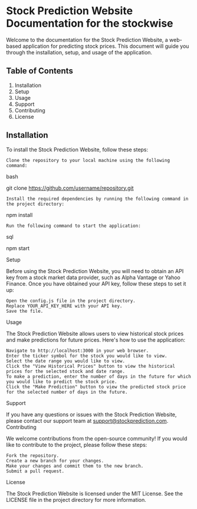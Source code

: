 # Stock Prediction Website Documentation for the stockwise

Welcome to the documentation for the Stock Prediction Website, a web-based application for predicting stock prices. This document will guide you through the installation, setup, and usage of the application.

## Table of Contents

1. Installation
2. Setup
3. Usage
4. Support
5. Contributing
6. License


## Installation

To install the Stock Prediction Website, follow these steps:

    Clone the repository to your local machine using the following command:

bash

git clone https://github.com/username/repository.git

    Install the required dependencies by running the following command in the project directory:

npm install

    Run the following command to start the application:

sql

npm start

Setup

Before using the Stock Prediction Website, you will need to obtain an API key from a stock market data provider, such as Alpha Vantage or Yahoo Finance. Once you have obtained your API key, follow these steps to set it up:

    Open the config.js file in the project directory.
    Replace YOUR_API_KEY_HERE with your API key.
    Save the file.

Usage

The Stock Prediction Website allows users to view historical stock prices and make predictions for future prices. Here's how to use the application:

    Navigate to http://localhost:3000 in your web browser.
    Enter the ticker symbol for the stock you would like to view.
    Select the date range you would like to view.
    Click the "View Historical Prices" button to view the historical prices for the selected stock and date range.
    To make a prediction, enter the number of days in the future for which you would like to predict the stock price.
    Click the "Make Prediction" button to view the predicted stock price for the selected number of days in the future.

Support

If you have any questions or issues with the Stock Prediction Website, please contact our support team at support@stockprediction.com.
Contributing

We welcome contributions from the open-source community! If you would like to contribute to the project, please follow these steps:

    Fork the repository.
    Create a new branch for your changes.
    Make your changes and commit them to the new branch.
    Submit a pull request.

License

The Stock Prediction Website is licensed under the MIT License. See the LICENSE file in the project directory for more information.
